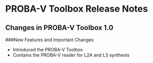 PROBA-V Toolbox Release Notes
================================

Changes in PROBA-V Toolbox 1.0
------------------------------

###New Features and Important Changes
* Introduced the PROBA-V Toolbox
* Contains the PROBA-V reader for L2A and L3 synthesis
